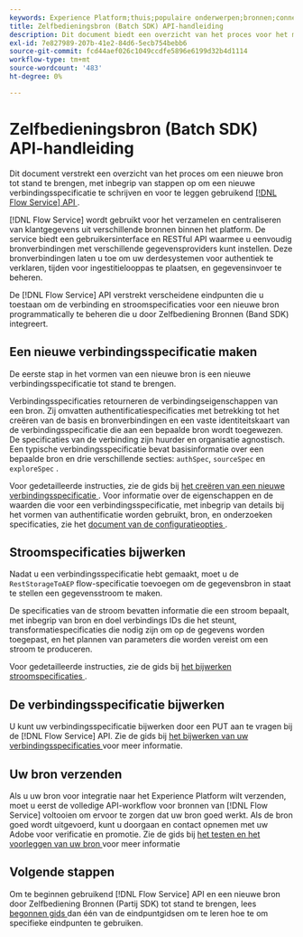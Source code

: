 ```yaml
---
keywords: Experience Platform;thuis;populaire onderwerpen;bronnen;connectors;bronconnectors;bronnen sdk;sdk;SDK
title: Zelfbedieningsbron (Batch SDK) API-handleiding
description: Dit document biedt een overzicht van het proces voor het maken van een nieuwe bron, inclusief stappen voor het ophalen, schrijven en verzenden van een nieuwe verbindingsspecificatie met behulp van de Flow Service API.
exl-id: 7e827989-207b-41e2-84d6-5ecb754bebb6
source-git-commit: fcd44aef026c1049ccdfe5896e6199d32b4d1114
workflow-type: tm+mt
source-wordcount: '483'
ht-degree: 0%

---
```


# Zelfbedieningsbron (Batch SDK) API-handleiding

Dit document verstrekt een overzicht van het proces om een nieuwe bron tot stand te brengen, met inbegrip van stappen op om een nieuwe verbindingsspecificatie te schrijven en voor te leggen gebruikend [[!DNL Flow Service]  API ](https://www.adobe.io/experience-platform-apis/references/flow-service/).

[!DNL Flow Service] wordt gebruikt voor het verzamelen en centraliseren van klantgegevens uit verschillende bronnen binnen het platform. De service biedt een gebruikersinterface en RESTful API waarmee u eenvoudig bronverbindingen met verschillende gegevensproviders kunt instellen. Deze bronverbindingen laten u toe om uw derdesystemen voor authentiek te verklaren, tijden voor ingestitielooppas te plaatsen, en gegevensinvoer te beheren.

De [!DNL Flow Service] API verstrekt verscheidene eindpunten die u toestaan om de verbinding en stroomspecificaties voor een nieuwe bron programmatically te beheren die u door Zelfbediening Bronnen (Band SDK) integreert.

## Een nieuwe verbindingsspecificatie maken

De eerste stap in het vormen van een nieuwe bron is een nieuwe verbindingsspecificatie tot stand te brengen.

Verbindingsspecificaties retourneren de verbindingseigenschappen van een bron. Zij omvatten authentificatiespecificaties met betrekking tot het creëren van de basis en bronverbindingen en een vaste identiteitskaart van de verbindingsspecificatie die aan een bepaalde bron wordt toegewezen. De specificaties van de verbinding zijn huurder en organisatie agnostisch. Een typische verbindingsspecificatie bevat basisinformatie over een bepaalde bron en drie verschillende secties: `authSpec`, `sourceSpec` en `exploreSpec` .

Voor gedetailleerde instructies, zie de gids bij [ het creëren van een nieuwe verbindingsspecificatie ](./create.md). Voor informatie over de eigenschappen en de waarden die voor een verbindingsspecificatie, met inbegrip van details bij het vormen van authentificatie worden gebruikt, bron, en onderzoeken specificaties, zie het [ document van de configuratieopties ](../config/config.md).

## Stroomspecificaties bijwerken

Nadat u een verbindingsspecificatie hebt gemaakt, moet u de `RestStorageToAEP` flow-specificatie toevoegen om de gegevensbron in staat te stellen een gegevensstroom te maken.

De specificaties van de stroom bevatten informatie die een stroom bepaalt, met inbegrip van bron en doel verbindings IDs die het steunt, transformatiespecificaties die nodig zijn om op de gegevens worden toegepast, en het plannen van parameters die worden vereist om een stroom te produceren.

Voor gedetailleerde instructies, zie de gids bij [ het bijwerken stroomspecificaties ](./update-flow-specs.md).

## De verbindingsspecificatie bijwerken

U kunt uw verbindingsspecificatie bijwerken door een PUT aan te vragen bij de [!DNL Flow Service] API. Zie de gids bij [ het bijwerken van uw verbindingsspecificaties ](./update-connection-specs.md) voor meer informatie.

## Uw bron verzenden

Als u uw bron voor integratie naar het Experience Platform wilt verzenden, moet u eerst de volledige API-workflow voor bronnen van [!DNL Flow Service] voltooien om ervoor te zorgen dat uw bron goed werkt. Als de bron goed wordt uitgevoerd, kunt u doorgaan en contact opnemen met uw Adobe voor verificatie en promotie. Zie de gids bij [ het testen en het voorleggen van uw bron ](./submit.md) voor meer informatie

## Volgende stappen

Om te beginnen gebruikend [!DNL Flow Service] API en een nieuwe bron door Zelfbediening Bronnen (Partij SDK) tot stand te brengen, lees [ begonnen gids ](./getting-started.md) dan één van de eindpuntgidsen om te leren hoe te om specifieke eindpunten te gebruiken.
